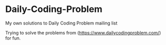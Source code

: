 # Daily-Coding-Problem
My own solutions to Daily Coding Problem mailing list

Trying to solve the problems from (https://www.dailycodingproblem.com/) for fun.
